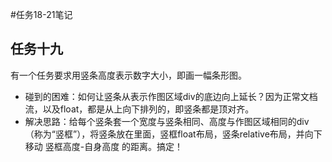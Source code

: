 #任务18-21笔记

## 任务十九

有一个任务要求用竖条高度表示数字大小，即画一幅条形图。

- 碰到的困难：如何让竖条从表示作图区域div的底边向上延长？因为正常文档流，以及float，都是从上向下排列的，即竖条都是顶对齐。
- 解决思路：给每个竖条套一个宽度与竖条相同、高度与作图区域相同的div（称为“竖框”），将竖条放在里面，竖框float布局，竖条relative布局，并向下移动 竖框高度-自身高度 的距离。搞定！